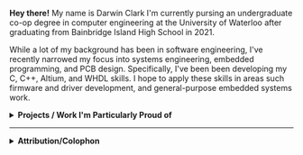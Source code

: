 **Hey there!** My name is Darwin Clark I'm currently pursing an undergraduate co-op degree in computer engineering at the University of Waterloo after graduating from Bainbridge Island High School in 2021.

While a lot of my background has been in software engineering, I've recently narrowed my focus into systems engineering, embedded programming, and PCB design. Specifically, I've been been developing my C, C++, Altium, and WHDL skills. I hope to apply these skills in areas such firmware and driver development, and general-purpose embedded systems work.

<details>
 <summary><b>Projects / Work I'm Particularly Proud of</b></summary>
 
 ### *2022*
 - Designed a theoretical high-efficiency buck converter for use on WARG competition drone ([spreadsheet](https://docs.google.com/spreadsheets/d/1IrWaX9436vcKAeru4SNB5D6RGHlH2eQq0TntfMsNFoI/edit?usp=sharing))
 - Finished a 4-month internship at Ford of Canada developing infotainment software (kotlin/java)
 - And more to come...

 ### *2021*
 - Collaborated with head roaster of Pegasus Coffee company to integrate graphical analysis with roasting process ([R](git@github.com:loqoman/pegasusInternship2021.git))
 - Assisted part-time with assembly and embedded systems prototyping for ([RipeLocker LLC](https://ripelocker.com/))
   - Later went on to design a proof-of-concept low-power BLE device to measure in-chamber respiration data ([C++/PlatformIO](https://github.com/loqoman/ripeLockerBLE))
 - Wrote a mock professional statics paper in LaTeX based investigating true randomness in microcontrollers ([PDF](https://github.com/loqoman/STATSFinalPaper/blob/main/assets/2021_H_Applied_Stats_Final_Paper.pdf))
 - Led the Innovation Challenge sub-team during the first ever virtual FIRST Robotics Competition season ([Custom Gantt Chart](https://docs.google.com/spreadsheets/d/1anXCPkiNjT96afOdMCoA267horpxSaNqKeWzhulkc9o/edit#gid=127063554&range=A1:B4))

 ### *2020*
    
 - Collected and graphically analyzed public CWOP temperature data for 2020 ASA Poster Submission ([R/GGPlot2](https://github.com/loqoman/ripeLockerBLE))
 - Developed the framework for a FRC-code compatible wireless-enabled Tetrix bot for new member training([C++/Embedded](https://github.com/loqoman/SpartronicsAutonTetrix))
 - Made my first foray into PCB design with a AVR328-based 'badge' to be worn by drive team members at competition ([kicad](https://github.com/loqoman/SpartronicsBadge)) 
    
 ### *2019*
 - Under the supervision of mentor Ted Larson-Freeman, supported robotics drive team by providing live data analytics during competition ([R/Python](https://github.com/loqoman/4915DataProcessing))
 - Finished 2-year development of computer vision system for assisted motions in the driver-operated and autonomous period ([Python/OpenCV](https://github.com/spartronics4915/vision))

  <em>&#13;&#10; N.B not all listed projects were completed entirely by me. Many were collaborative endeavors and attribution has been given when appropriate.</em>
</details>
    

---
 
<details>
 <summary><b>Attribution/Colophon</b></summary>
  - Format inspired by ([Pietroglyph's README](https://github.com/pietroglyph/pietroglyph/tree/50b58cc56d73a4b18d6976992da907d0e867ecb2))
</details>
